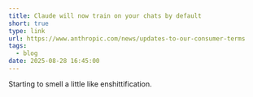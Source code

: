 ```yaml
---
title: Claude will now train on your chats by default  
short: true
type: link
url: https://www.anthropic.com/news/updates-to-our-consumer-terms
tags:
  - blog
date: 2025-08-28 16:45:00
---
```


Starting to smell a little like enshittification.
